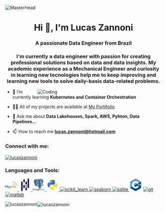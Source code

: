 
![MasterHead](https://repository-images.githubusercontent.com/588181932/e36ec678-7984-4cdd-8e4c-a3932772ff8e)

<h1 align="center">Hi 👋, I'm Lucas Zannoni</h1>
<h3 align="center">A passionate Data Engineer from Brazil</h3>

<h3 align="center">I'm currently a data engineer with passion for creating professional solutions based on data and data insights. My academic experience as a Mechanical Engineer and curiosity in learning new tecnologies help me to keep improving and learning new tools to solve daily-basis data-related problems.</h3>


<img align="right" alt="Coding" width="400" src="https://cdn.dribbble.com/users/1162077/screenshots/3848914/programmer.gif">



- 🌱 I’m currently learning **Kubernetes and Container Orchestration**

- 👨‍💻 All of my projects are available at [My Portifolio](https://github.com/LucasZannoni/Lucas_Zannoni_Portfolio)

- 💬 Ask me about **Data Lakehouses, Spark, AWS, Pyhton, Data Pipelines...**

- 📫 How to reach me **lucas.zannoni@hotmail.com**

<h3 align="left">Connect with me:</h3>
<p align="left">
<a href="https://linkedin.com/in/lucaszannoni" target="blank"><img align="center" src="https://raw.githubusercontent.com/rahuldkjain/github-profile-readme-generator/master/src/images/icons/Social/linked-in-alt.svg" alt="lucaszannoni" height="30" width="40" /></a>
</p>

<h3 align="left">Languages and Tools:</h3>
<p align="left">  <a href="https://www.w3schools.com/cpp/" target="_blank" rel="noreferrer"> <a href="https://www.mysql.com/" target="_blank" rel="noreferrer"> <img src="https://raw.githubusercontent.com/devicons/devicon/master/icons/mysql/mysql-original-wordmark.svg" alt="mysql" width="40" height="40"/> </a> <a href="https://pandas.pydata.org/" target="_blank" rel="noreferrer"> <img src="https://raw.githubusercontent.com/devicons/devicon/2ae2a900d2f041da66e950e4d48052658d850630/icons/pandas/pandas-original.svg" alt="pandas" width="40" height="40"/> <a href="https://www.postgresql.org" target="_blank" rel="noreferrer"> <img src="https://raw.githubusercontent.com/devicons/devicon/master/icons/postgresql/postgresql-original-wordmark.svg" alt="postgresql" width="40" height="40"/> </a> <a href="https://www.python.org" target="_blank" rel="noreferrer"> <img src="https://raw.githubusercontent.com/devicons/devicon/master/icons/python/python-original.svg" alt="python" width="40" height="40"/>  <a href="https://scikit-learn.org/" target="_blank" rel="noreferrer"> <img src="https://upload.wikimedia.org/wikipedia/commons/0/05/Scikit_learn_logo_small.svg" alt="scikit_learn" width="40" height="40"/> </a> <a href="https://seaborn.pydata.org/" target="_blank" rel="noreferrer"> <img src="https://seaborn.pydata.org/_images/logo-mark-lightbg.svg" alt="seaborn" width="40" height="40"/> </a> <a href="https://www.sqlite.org/" target="_blank" rel="noreferrer"> <img src="https://www.vectorlogo.zone/logos/sqlite/sqlite-icon.svg" alt="sqlite" width="40" height="40"/> </a> <img src="https://raw.githubusercontent.com/devicons/devicon/master/icons/cplusplus/cplusplus-original.svg" alt="cplusplus" width="40" height="40"/> </a> <a href="https://git-scm.com/" target="_blank" rel="noreferrer"> <img src="https://www.vectorlogo.zone/logos/git-scm/git-scm-icon.svg" alt="git" width="40" height="40"/> </a> <a href="https://www.mathworks.com/" target="_blank" rel="noreferrer"> <img src="https://upload.wikimedia.org/wikipedia/commons/2/21/Matlab_Logo.png" alt="matlab" width="40" height="40"/> </a> 

<p><img align="left" src="https://github-readme-stats.vercel.app/api?username=lucaszannoni&show_icons=true&locale=en" alt="lucaszannoni" /></p>
<p><img align="center" src="https://github-readme-streak-stats.herokuapp.com/?user=lucaszannoni&" alt="lucaszannoni" /></p>
